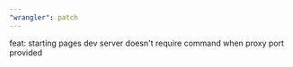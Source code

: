```yaml
---
"wrangler": patch
---
```


feat: starting pages dev server doesn't require command when proxy port provided
